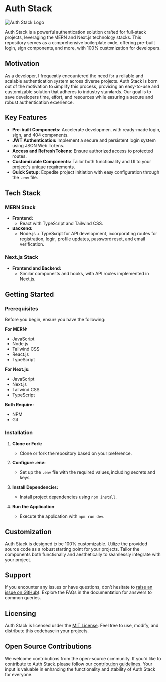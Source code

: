 # Auth Stack

![Auth Stack Logo](https://github.com/VitthalGund/Auth-Stack/assets/97181033/6f2da7ff-c0c0-46fe-88a1-740e5a1060b8)


Auth Stack is a powerful authentication solution crafted for full-stack projects, leveraging the MERN and Next.js technology stacks. This repository serves as a comprehensive boilerplate code, offering pre-built login, sign components, and more, with 100% customization for developers.

## Motivation

As a developer, I frequently encountered the need for a reliable and scalable authentication system across diverse projects. Auth Stack is born out of the motivation to simplify this process, providing an easy-to-use and customizable solution that adheres to industry standards. Our goal is to save developers time, effort, and resources while ensuring a secure and robust authentication experience.

## Key Features

- **Pre-built Components:** Accelerate development with ready-made login, sign, and 404 components.
- **JWT Authentication:** Implement a secure and persistent login system using JSON Web Tokens.
- **Access and Refresh Tokens:** Ensure authorized access to protected routes.
- **Customizable Components:** Tailor both functionality and UI to your project's unique requirements.
- **Quick Setup:** Expedite project initiation with easy configuration through the `.env` file.

## Tech Stack

### MERN Stack

- **Frontend:**
  - React with TypeScript and Tailwind CSS.
- **Backend:**
  - Node.js + TypeScript for API development, incorporating routes for registration, login, profile updates, password reset, and email verification.

### Next.js Stack

- **Frontend and Backend:**
  - Similar components and hooks, with API routes implemented in Next.js.

## Getting Started

### Prerequisites

Before you begin, ensure you have the following:

**For MERN:**
- JavaScript
- Node.js
- Tailwind CSS
- React.js
- TypeScript

**For Next.js:**
- JavaScript
- Next.js
- Tailwind CSS
- TypeScript

**Both Require:**
- NPM
- Git

### Installation

1. **Clone or Fork:**
   - Clone or fork the repository based on your preference.

2. **Configure .env:**
   - Set up the `.env` file with the required values, including secrets and keys.

3. **Install Dependencies:**
   - Install project dependencies using `npm install`.

4. **Run the Application:**
   - Execute the application with `npm run dev`.

## Customization

Auth Stack is designed to be 100% customizable. Utilize the provided source code as a robust starting point for your projects. Tailor the components both functionally and aesthetically to seamlessly integrate with your project.


## Support

If you encounter any issues or have questions, don't hesitate to [raise an issue on GitHub](https://github.com/VitthalGund/Auth-Stack/issues/new)). Explore the FAQs in the documentation for answers to common queries.

## Licensing

Auth Stack is licensed under the [MIT License](). Feel free to use, modify, and distribute this codebase in your projects.

## Open Source Contributions

We welcome contributions from the open-source community. If you'd like to contribute to Auth Stack, please follow our [contribution guidelines](https://github.com/VitthalGund/Auth-Stack/blob/main/contribution.md). Your input is valuable in enhancing the functionality and stability of Auth Stack for everyone.
